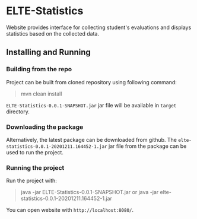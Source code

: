 # ELTE-Statistics

Website provides interface for collecting student's evaluations and displays statistics based on the collected data.

## Installing and Running

### Building from the repo

Project can be built from cloned repository using following command:

> mvn clean install

`ELTE-Statistics-0.0.1-SNAPSHOT.jar` jar file will be available in `target` directory.

### Downloading the package

Alternatively, the latest package can be downloaded from github. The `elte-statistics-0.0.1-20201211.164452-1.jar` jar file from the package can be used to run the project.

### Running the project

Run the project with:
> java -jar ELTE-Statistics-0.0.1-SNAPSHOT.jar
or
> java -jar elte-statistics-0.0.1-20201211.164452-1.jar

You can open website with `http://localhost:8080/`.
